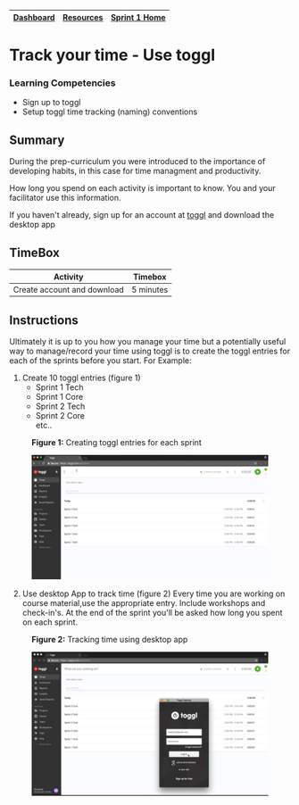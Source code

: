 [Dashboard](../README.md) | [Resources ](README.md) | [Sprint 1 Home](/sprint-1/README.md) |
------------|----------|-----------|

# Track your time - Use toggl 

### Learning Competencies
- Sign up to toggl 
- Setup toggl time tracking (naming) conventions

## Summary
During the prep-curriculum you were introduced to the importance of developing habits, in this case for time managment and productivity. 

How long you spend on each activity is important to know. You and your facilitator use this information.  

If you haven't already, sign up for an account at [toggl](https://github.com/dev-academy-programme/student-prep/pull/3) and download the desktop app

## TimeBox

Activity | Timebox |
------------|----------|
Create account and download | 5 minutes

## Instructions 

Ultimately it is up to you how you manage your time but a potentially useful way to manage/record your time using toggl is to create the toggl entries for each of the sprints before you start. For Example:

1. Create 10 toggl entries (figure 1) 
    - Sprint 1 Tech 
    - Sprint 1 Core 
    - Sprint 2 Tech 
    - Sprint 2 Core   
    etc.. 


<figure>
  <figcaption>
    <p><strong>Figure 1:</strong> Creating toggl entries for each sprint </p>
  </figcaption>
  <img src="../images/toggl.gif" alt="creating toggl entries"><br>
</figure>


2. Use desktop App to track time (figure 2)
Every time you are working on course material,use the appropriate entry. Include workshops and check-in's. At the end of the sprint you'll be asked how long you spent on each sprint. 


<figure>
  <figcaption>
    <p><strong>Figure 2:</strong> Tracking time using desktop app </p>
  </figcaption>
  <img src="../images/toggl-desktop-app.gif" alt="desktop toggl app demo"><br>
</figure>

